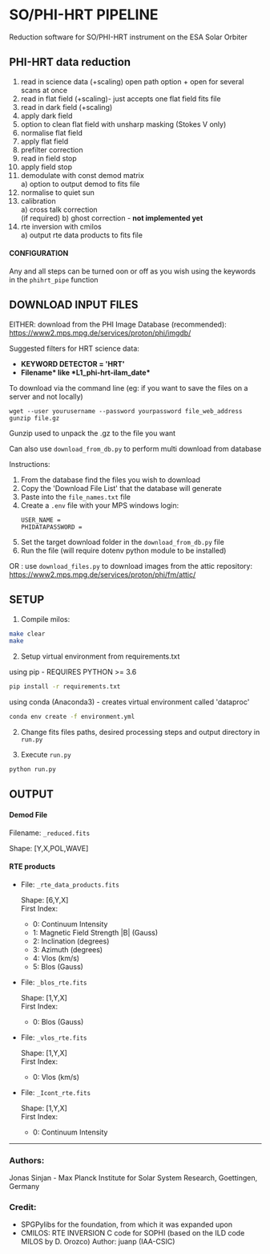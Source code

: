 # **SO/PHI-HRT PIPELINE**

Reduction software for SO/PHI-HRT instrument on the ESA Solar Orbiter
## **PHI-HRT data reduction**
1. read in science data (+scaling) open path option + open for several scans at once
2. read in flat field (+scaling)- just accepts one flat field fits file
3. read in dark field (+scaling)
4. apply dark field
5. option to clean flat field with unsharp masking (Stokes V only)
6. normalise flat field
7. apply flat field
8. prefilter correction
9. read in field stop
10. apply field stop
11. demodulate with const demod matrix <br>
        a) option to output demod to fits file <br>
12. normalise to quiet sun
13. calibration <br>
        a) cross talk correction <br>
        (if required) b) ghost correction - **not implemented yet** <br>
14. rte inversion with cmilos <br>
        a) output rte data products to fits file <br>


#### **CONFIGURATION**

Any and all steps can be turned oon or off as you wish using the keywords in the `phihrt_pipe` function


## **DOWNLOAD INPUT FILES**


EITHER: download from the PHI Image Database (recommended): https://www2.mps.mpg.de/services/proton/phi/imgdb/

Suggested filters for HRT science data: 
- **KEYWORD DETECTOR = 'HRT'** <br >
- **Filename\* like \*L1_phi-hrt-ilam_date\***
        
To download via the command line (eg: if you want to save the files on a server and not locally)
```
wget --user yourusername --password yourpassword file_web_address
gunzip file.gz
```
Gunzip used to unpack the .gz to the file you want  <br>

Can also use `download_from_db.py` to perform multi download from database

Instructions:
  1. From the database find the files you wish to download
  2. Copy the 'Download File List' that the database will generate
  3. Paste into the `file_names.txt` file
  4. Create a `.env` file with your MPS windows login: <br> 
      ```text=
      USER_NAME =
      PHIDATAPASSWORD =
      ```  
  5. Set the target download folder in the `download_from_db.py` file
  6. Run the file (will require dotenv python module to be installed) 

OR : use `download_files.py` to download images from the attic repository: https://www2.mps.mpg.de/services/proton/phi/fm/attic/

## **SETUP**

1. Compile milos:

```bash
make clear
make
```
        
2. Setup virtual environment from requirements.txt

using pip - REQUIRES PYTHON >= 3.6
```bash
pip install -r requirements.txt
```
using conda (Anaconda3) - creates virtual environment called 'dataproc'
```bash
conda env create -f environment.yml
```
2. Change fits files paths, desired processing steps and output directory in ```run.py```
 
3. Execute ```run.py```

```bash
python run.py
```
## **OUTPUT**

#### **Demod File**
Filename: `_reduced.fits `

Shape: [Y,X,POL,WAVE]

#### **RTE products**
- File: `_rte_data_products.fits`

  Shape: [6,Y,X] <br>
  First Index:
  - 0: Continuum Intensity
  - 1: Magnetic Field Strength |B| (Gauss)
  - 2: Inclination (degrees)
  - 3: Azimuth (degrees)
  - 4: Vlos (km/s)
  - 5: Blos (Gauss) </p>


- File: `_blos_rte.fits`

  Shape: [1,Y,X] <br>
  First Index: <br>
  - 0: Blos (Gauss) </p>

- File: `_vlos_rte.fits`

  Shape: [1,Y,X] <br>
  First Index: <br>
  - 0: Vlos (km/s) </p>

- File: `_Icont_rte.fits`

  Shape: [1,Y,X] <br>
  First Index:
  - 0: Continuum Intensity


***


### **Authors**: <br>

Jonas Sinjan - Max Planck Institute for Solar System Research, Goettingen, Germany

### **Credit**: <br>

- SPGPylibs for the foundation, from which it was expanded upon
- CMILOS: RTE INVERSION C code for SOPHI (based on the ILD code MILOS by D. Orozco) Author: juanp (IAA-CSIC)